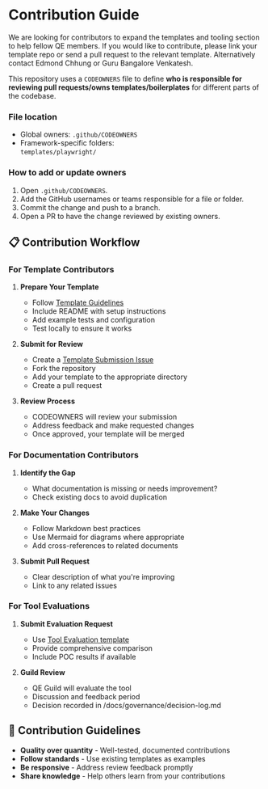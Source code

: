 # Contribution Guide

We are looking for contributors to expand the templates and tooling section to help fellow QE members. If you would like
to contribute, please link your template repo or send a pull request to the relevant template. Alternatively contact
Edmond Chhung or Guru Bangalore Venkatesh.


This repository uses a `CODEOWNERS` file to define **who is responsible for reviewing pull requests/owns templates/boilerplates** for different parts of the codebase.

### File location

- Global owners: `.github/CODEOWNERS`
- Framework-specific folders:  
`templates/playwright/`

### How to add or update owners

1. Open `.github/CODEOWNERS`.
2. Add the GitHub usernames or teams responsible for a file or folder.
3. Commit the change and push to a branch.
4. Open a PR to have the change reviewed by existing owners.

## 📋 Contribution Workflow

### For Template Contributors

1. **Prepare Your Template**
   - Follow [Template Guidelines](/templates/TEMPLATE_GUIDELINES.md)
   - Include README with setup instructions
   - Add example tests and configuration
   - Test locally to ensure it works

2. **Submit for Review**
   - Create a [Template Submission Issue](/.github/ISSUE_TEMPLATE/template_submission.yml)
   - Fork the repository
   - Add your template to the appropriate directory
   - Create a pull request

3. **Review Process**
   - CODEOWNERS will review your submission
   - Address feedback and make requested changes
   - Once approved, your template will be merged

### For Documentation Contributors

1. **Identify the Gap**
   - What documentation is missing or needs improvement?
   - Check existing docs to avoid duplication

2. **Make Your Changes**
   - Follow Markdown best practices
   - Use Mermaid for diagrams where appropriate
   - Add cross-references to related documents

3. **Submit Pull Request**
   - Clear description of what you're improving
   - Link to any related issues

### For Tool Evaluations

1. **Submit Evaluation Request**
   - Use [Tool Evaluation template](/.github/ISSUE_TEMPLATE/tool_evaluation.yml)
   - Provide comprehensive comparison
   - Include POC results if available

2. **Guild Review**
   - QE Guild will evaluate the tool
   - Discussion and feedback period
   - Decision recorded in /docs/governance/decision-log.md

## 🎯 Contribution Guidelines

- **Quality over quantity** - Well-tested, documented contributions
- **Follow standards** - Use existing templates as examples
- **Be responsive** - Address review feedback promptly
- **Share knowledge** - Help others learn from your contributions
